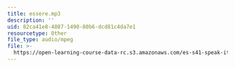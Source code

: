 ```yaml
---
title: essere.mp3
description: ''
uid: 82ca41e8-4087-1490-80b6-dcd81c4da7e1
resourcetype: Other
file_type: audio/mpeg
file: >-
  https://open-learning-course-data-rc.s3.amazonaws.com/es-s41-speak-italian-with-your-mouth-full-spring-2012/82ca41e84087149080b6dcd81c4da7e1_essere.mp3
---
```


